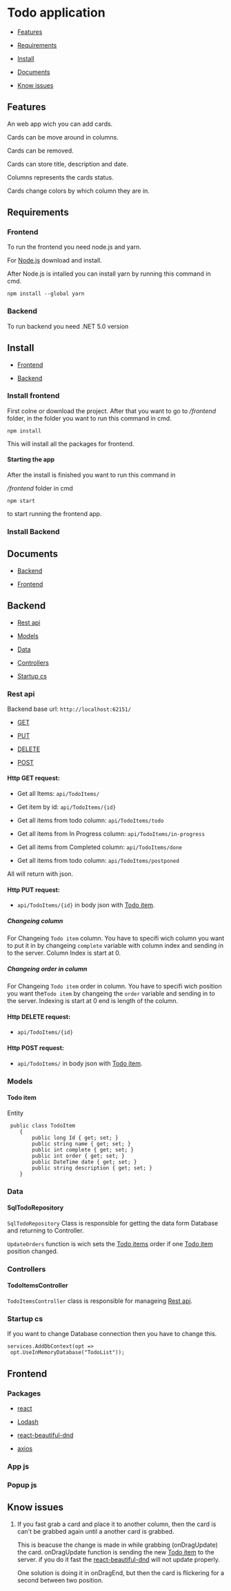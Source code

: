 # Todo application

- [Features](#features)

- [Requirements](#requirements)

- [Install](#install)

- [Documents](#documents)

- [Know issues](#know-issues)

## Features

An web app wich you can add cards. 

Cards can be move around in columns.

Cards can be removed.

Cards can store title, description and date.

Columns represents the cards status.

Cards change colors by which column they are in.

## Requirements

### Frontend

To run the frontend you need  node.js and yarn.

For [Node.js](https://nodejs.org/en/) download and install.

After Node.js is intalled you can install yarn by running this command in cmd.

`npm install --global yarn` 

### Backend

To run backend you need .NET 5.0 version

## Install

- [Frontend](#install-frontend)

- [Backend](#install-backend)

### Install frontend

First colne or download the project. After that you want to go to */frontend* folder, in the folder you want to run this command in cmd.

`npm install`

This will install all the packages for frontend.

#### Starting the app

After the install is finished you want to run this command in

*/frontend* folder in cmd

`npm start`

to start running the frontend app.

### Install Backend



## Documents

- [Backend](#backend)

- [Frontend](#frontend)

## Backend

- [Rest api](#rest-api)

- [Models](#models)

- [Data](#data)

- [Controllers](#controllers)

- [Startup cs](#startup-cs)

### Rest api

Backend base url: `http://localhost:62151/`

- [GET](#http-get-request)

- [PUT](#http-put-request)

- [DELETE](#http-delete-request)

- [POST](#http-post-request)

#### Http GET request:

- Get all Items: `api/TodoItems/`

- Get item by id: `api/TodoItems/{id}` 

- Get all items from todo column: `api/TodoItems/todo`

- Get all items from In Progress column: `api/TodoItems/in-progress`

- Get all items from Completed column: `api/TodoItems/done`

- Get all items from todo column: `api/TodoItems/postponed`

All will return with json.

#### Http PUT request:

- `api/TodoItems/{id}` in body json with [Todo item](#todo-item). 

##### Changeing column

For Changeing `Todo item` column. You have to specifi wich column you want to put it in by changeing `complete` variable with column index and sending in to the server. Column Index is start at 0.

##### Changeing order in column

For Changeing `Todo item` order in column. You have to specifi wich position you want the`Todo item` by changeing the `order` variable and sending in to the server. Indexing is start at 0 end is length of the column.

#### Http DELETE request:

- `api/TodoItems/{id}`



#### Http POST request:

- `api/TodoItems/` in body json with [Todo item](#todo-item).

### Models

#### Todo item

Entity

```
 public class TodoItem
    {
        public long Id { get; set; }
        public string name { get; set; }
        public int complete { get; set; }
        public int order { get; set; }
        public DateTime date { get; set; }
        public string description { get; set; }
    }
```

### Data

#### SqlTodoRepository

`SqlTodoRepository` Class is responsible for getting the data form Database and returning to Controller.

`UpdateOrders` function is wich sets the [Todo items](#todo-item) order if one [Todo item](#todo-item) position changed.

### Controllers

#### TodoItemsController

`TodoItemsController` class is responsible for manageing [Rest api](#rest-api).

### Startup cs

If you want to change Database connection then you have to change this.

```
services.AddDbContext(opt =>
 opt.UseInMemoryDatabase("TodoList"));
```



## Frontend

### Packages

- [react](https://reactjs.org/)

- [Lodash](https://lodash.com/)

- [react-beautiful-dnd](https://github.com/atlassian/react-beautiful-dnd)

- [axios](https://github.com/axios/axios)

### App js



### Popup js



## Know issues

1. If you fast grab a card and place it to another column, then the card is can't be grabbed again until a another card is grabbed.
   
   This is beacuse the change is made in while grabbing (onDragUpdate) the card. onDragUpdate function is sending the new [Todo item](#todo-item) to the server.  if you do it fast the [react-beautiful-dnd](https://github.com/atlassian/react-beautiful-dnd) will not update properly.
   
   One solution is doing it in onDragEnd, but then the card is flickering for a second between two position.










